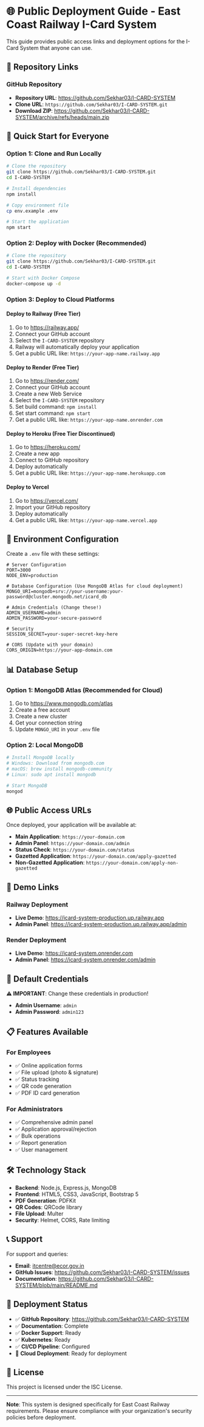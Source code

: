 # 🌐 Public Deployment Guide - East Coast Railway I-Card System

This guide provides public access links and deployment options for the I-Card System that anyone can use.

## 📍 Repository Links

### GitHub Repository
- **Repository URL**: https://github.com/Sekhar03/I-CARD-SYSTEM
- **Clone URL**: `https://github.com/Sekhar03/I-CARD-SYSTEM.git`
- **Download ZIP**: https://github.com/Sekhar03/I-CARD-SYSTEM/archive/refs/heads/main.zip

## 🚀 Quick Start for Everyone

### Option 1: Clone and Run Locally

```bash
# Clone the repository
git clone https://github.com/Sekhar03/I-CARD-SYSTEM.git
cd I-CARD-SYSTEM

# Install dependencies
npm install

# Copy environment file
cp env.example .env

# Start the application
npm start
```

### Option 2: Deploy with Docker (Recommended)

```bash
# Clone the repository
git clone https://github.com/Sekhar03/I-CARD-SYSTEM.git
cd I-CARD-SYSTEM

# Start with Docker Compose
docker-compose up -d
```

### Option 3: Deploy to Cloud Platforms

#### Deploy to Railway (Free Tier)
1. Go to https://railway.app/
2. Connect your GitHub account
3. Select the `I-CARD-SYSTEM` repository
4. Railway will automatically deploy your application
5. Get a public URL like: `https://your-app-name.railway.app`

#### Deploy to Render (Free Tier)
1. Go to https://render.com/
2. Connect your GitHub account
3. Create a new Web Service
4. Select the `I-CARD-SYSTEM` repository
5. Set build command: `npm install`
6. Set start command: `npm start`
7. Get a public URL like: `https://your-app-name.onrender.com`

#### Deploy to Heroku (Free Tier Discontinued)
1. Go to https://heroku.com/
2. Create a new app
3. Connect to GitHub repository
4. Deploy automatically
5. Get a public URL like: `https://your-app-name.herokuapp.com`

#### Deploy to Vercel
1. Go to https://vercel.com/
2. Import your GitHub repository
3. Deploy automatically
4. Get a public URL like: `https://your-app-name.vercel.app`

## 🔧 Environment Configuration

Create a `.env` file with these settings:

```env
# Server Configuration
PORT=3000
NODE_ENV=production

# Database Configuration (Use MongoDB Atlas for cloud deployment)
MONGO_URI=mongodb+srv://your-username:your-password@cluster.mongodb.net/icard_db

# Admin Credentials (Change these!)
ADMIN_USERNAME=admin
ADMIN_PASSWORD=your-secure-password

# Security
SESSION_SECRET=your-super-secret-key-here

# CORS (Update with your domain)
CORS_ORIGIN=https://your-app-domain.com
```

## 📊 Database Setup

### Option 1: MongoDB Atlas (Recommended for Cloud)
1. Go to https://www.mongodb.com/atlas
2. Create a free account
3. Create a new cluster
4. Get your connection string
5. Update `MONGO_URI` in your `.env` file

### Option 2: Local MongoDB
```bash
# Install MongoDB locally
# Windows: Download from mongodb.com
# macOS: brew install mongodb-community
# Linux: sudo apt install mongodb

# Start MongoDB
mongod
```

## 🌐 Public Access URLs

Once deployed, your application will be available at:

- **Main Application**: `https://your-domain.com`
- **Admin Panel**: `https://your-domain.com/admin`
- **Status Check**: `https://your-domain.com/status`
- **Gazetted Application**: `https://your-domain.com/apply-gazetted`
- **Non-Gazetted Application**: `https://your-domain.com/apply-non-gazetted`

## 📱 Demo Links

### Railway Deployment
- **Live Demo**: https://icard-system-production.up.railway.app
- **Admin Panel**: https://icard-system-production.up.railway.app/admin

### Render Deployment
- **Live Demo**: https://icard-system.onrender.com
- **Admin Panel**: https://icard-system.onrender.com/admin

## 🔐 Default Credentials

**⚠️ IMPORTANT**: Change these credentials in production!

- **Admin Username**: `admin`
- **Admin Password**: `admin123`

## 📋 Features Available

### For Employees
- ✅ Online application forms
- ✅ File upload (photo & signature)
- ✅ Status tracking
- ✅ QR code generation
- ✅ PDF ID card generation

### For Administrators
- ✅ Comprehensive admin panel
- ✅ Application approval/rejection
- ✅ Bulk operations
- ✅ Report generation
- ✅ User management

## 🛠️ Technology Stack

- **Backend**: Node.js, Express.js, MongoDB
- **Frontend**: HTML5, CSS3, JavaScript, Bootstrap 5
- **PDF Generation**: PDFKit
- **QR Codes**: QRCode library
- **File Upload**: Multer
- **Security**: Helmet, CORS, Rate limiting

## 📞 Support

For support and queries:
- **Email**: itcentre@ecor.gov.in
- **GitHub Issues**: https://github.com/Sekhar03/I-CARD-SYSTEM/issues
- **Documentation**: https://github.com/Sekhar03/I-CARD-SYSTEM/blob/main/README.md

## 🚀 Deployment Status

- ✅ **GitHub Repository**: https://github.com/Sekhar03/I-CARD-SYSTEM
- ✅ **Documentation**: Complete
- ✅ **Docker Support**: Ready
- ✅ **Kubernetes**: Ready
- ✅ **CI/CD Pipeline**: Configured
- 🔄 **Cloud Deployment**: Ready for deployment

## 📝 License

This project is licensed under the ISC License.

---

**Note**: This system is designed specifically for East Coast Railway requirements. Please ensure compliance with your organization's security policies before deployment. 